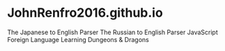 # JohnRenfro2016.github.io
The Japanese to English Parser
The Russian to English Parser
JavaScript
Foreign Language Learning
Dungeons & Dragons 

